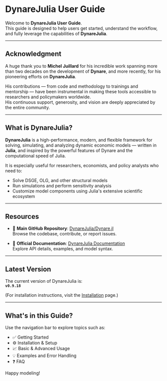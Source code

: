 # DynareJulia User Guide

Welcome to **DynareJulia User Guide**.  
This guide is designed to help users get started, understand the workflow, and fully leverage the capabilities of **DynareJulia**.

---

## Acknowledgment

A huge thank you to **Michel Juillard** for his incredible work spanning more than two decades on the development of **Dynare**, and more recently, for his pioneering efforts on **DynareJulia**.

His contributions — from code and methodology to trainings and mentorship — have been instrumental in making these tools accessible to researchers and policymakers worldwide.  
His continuous support, generosity, and vision are deeply appreciated by the entire community.

---

## What is DynareJulia?

**DynareJulia** is a high-performance, modern, and flexible framework for solving, simulating, and analyzing dynamic economic models — written in **Julia**, and inspired by the powerful features of Dynare and the computational speed of Julia.

It is especially useful for researchers, economists, and policy analysts who need to:

- Solve DSGE, OLG, and other structural models
- Run simulations and perform sensitivity analysis
- Customize model components using Julia's extensive scientific ecosystem

---

## Resources

- 🔗 **Main GitHub Repository**: [DynareJulia/Dynare.jl](https://github.com/DynareJulia/Dynare.jl)  
  Browse the codebase, contribute, or report issues.

- 📘 **Official Documentation**: [DynareJulia Documentation](https://dynarejulia.github.io/Dynare.jl/dev/)  
  Explore API details, examples, and model syntax.

---

## Latest Version

The current version of DynareJulia is:  
**`v0.9.18`**

(For installation instructions, visit the [Installation](installation.md) page.)

---

## What's in this Guide?

Use the navigation bar to explore topics such as:

- ✅ Getting Started
- ⚙️ Installation & Setup
- 📈 Basic & Advanced Usage
- 💡 Examples and Error Handling
- ❓ FAQ

Happy modeling!


